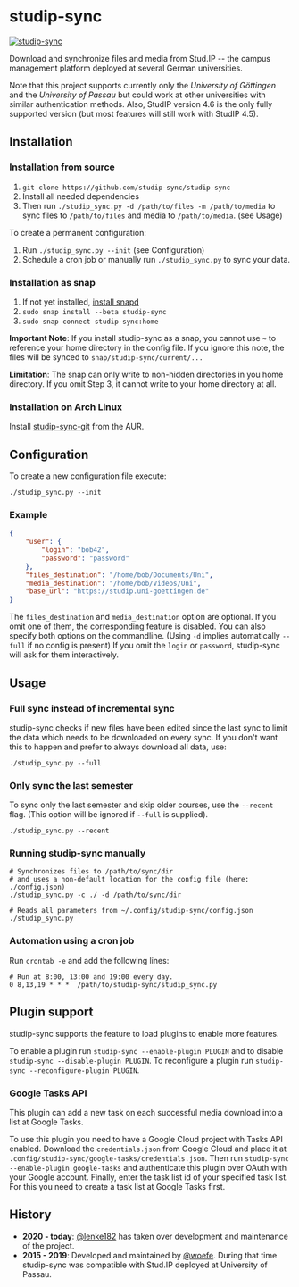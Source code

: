 # studip-sync

[![studip-sync](https://snapcraft.io/studip-sync/badge.svg)](https://snapcraft.io/studip-sync)

Download and synchronize files and media from Stud.IP -- the campus management platform deployed at several German universities.

Note that this project supports currently only the *University of Göttingen* and the *University of Passau* but 
could work at other universities with similar authentication methods. Also, StudIP version 4.6 is the only fully supported
version (but most features will still work with StudIP 4.5).

## Installation

### Installation from source

1. `git clone https://github.com/studip-sync/studip-sync`
2. Install all needed dependencies
3. Then run `./studip_sync.py -d /path/to/files -m /path/to/media` to sync files to `/path/to/files` and media to `/path/to/media`. (see Usage)

To create a permanent configuration:

1. Run `./studip_sync.py --init` (see Configuration)
2. Schedule a cron job or manually run `./studip_sync.py` to sync your data.

### Installation as snap

1. If not yet installed, [install snapd](https://docs.snapcraft.io/core/install)
2. `sudo snap install --beta studip-sync`
3. `sudo snap connect studip-sync:home`

**Important Note**: If you install studip-sync as a snap, you cannot use `~` to reference your home directory in the
config file. If you ignore this note, the files will be synced to `snap/studip-sync/current/...`

**Limitation**: The snap can only write to non-hidden directories in you home directory. If you omit Step 3, it cannot
write to your home directory at all.

### Installation on Arch Linux
Install [studip-sync-git](https://aur.archlinux.org/packages/studip-sync-git/) from the AUR.

## Configuration

To create a new configuration file execute:

```shell
./studip_sync.py --init
```

### Example

```json
{
    "user": {
        "login": "bob42",
        "password": "password"
    },
    "files_destination": "/home/bob/Documents/Uni",
    "media_destination": "/home/bob/Videos/Uni",
    "base_url": "https://studip.uni-goettingen.de"
}

```

The `files_destination` and `media_destination` option are optional. If you omit one of them, the corresponding feature is disabled. You can also specify both options on the commandline. (Using `-d` implies automatically `--full` if no config is present)
If you omit the `login` or `password`, studip-sync will ask for them interactively.

## Usage

### Full sync instead of incremental sync

studip-sync checks if new files have been edited since the last sync to limit the data which needs to be downloaded on every sync.
If you don't want this to happen and prefer to always download all data, use:
```shell
./studip_sync.py --full
```

### Only sync the last semester

To sync only the last semester and skip older courses, use the `--recent` flag. (This option will be ignored if `--full` is supplied).
```shell
./studip_sync.py --recent
```

### Running studip-sync manually
```shell
# Synchronizes files to /path/to/sync/dir
# and uses a non-default location for the config file (here: ./config.json)
./studip_sync.py -c ./ -d /path/to/sync/dir

# Reads all parameters from ~/.config/studip-sync/config.json
./studip_sync.py
```

### Automation using a cron job
Run `crontab -e` and add the following lines:
```
# Run at 8:00, 13:00 and 19:00 every day.
0 8,13,19 * * *  /path/to/studip-sync/studip_sync.py
```


## Plugin support

studip-sync supports the feature to load plugins to enable more features.

To enable a plugin run `studip-sync --enable-plugin PLUGIN` and to disable `studip-sync --disable-plugin PLUGIN`.
To reconfigure a plugin run `studip-sync --reconfigure-plugin PLUGIN`.

### Google Tasks API

This plugin can add a new task on each successful media download into a list at Google Tasks. 

To use this plugin you need to have a Google Cloud project with Tasks API enabled.
Download the `credentials.json` from Google Cloud and place it at `.config/studip-sync/google-tasks/credentials.json`.
Then run `studip-sync --enable-plugin google-tasks` and authenticate this plugin over OAuth with your Google account.
Finally, enter the task list id of your specified task list. For this you need to create a task list at Google Tasks first.


## History
* **2020 - today**: [@lenke182](https://github.com/lenke182) has taken over development and maintenance of the project.
* **2015 - 2019**: Developed and maintained by [@woefe](https://github.com/woefe). During that time studip-sync was compatible with Stud.IP deployed at University of Passau.

